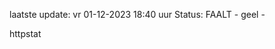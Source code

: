 laatste update: 
vr 01-12-2023 18:40   uur 
Status: FAALT - geel - 
<div class="service Y">httpstat</div>